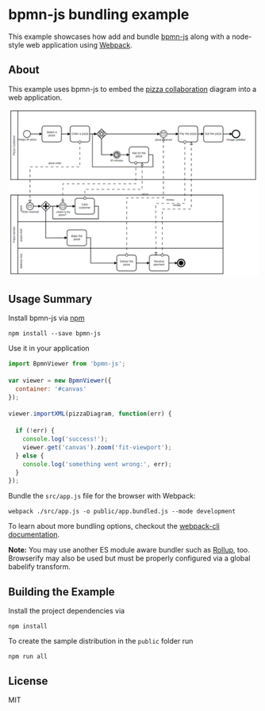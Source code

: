 # bpmn-js bundling example

This example showcases how add and bundle [bpmn-js](https://github.com/bpmn-io/bpmn-js)
along with a node-style web application using [Webpack](https://webpack.js.org).


## About

This example uses bpmn-js to embed the [pizza collaboration](http://demo.bpmn.io/s/pizza-collaboration) diagram into a web application.

![example screenshot](./resources/screenshot.png "Screenshot of the example application")


## Usage Summary

Install bpmn-js via [npm](http://npmjs.org)

```
npm install --save bpmn-js
```

Use it in your application

```javascript
import BpmnViewer from 'bpmn-js';

var viewer = new BpmnViewer({
  container: '#canvas'
});

viewer.importXML(pizzaDiagram, function(err) {

  if (!err) {
    console.log('success!');
    viewer.get('canvas').zoom('fit-viewport');
  } else {
    console.log('something went wrong:', err);
  }
});
```

Bundle the `src/app.js` file for the browser with Webpack:

```
webpack ./src/app.js -o public/app.bundled.js --mode development
```

To learn about more bundling options, checkout the [webpack-cli documentation](https://webpack.js.org/api/cli/).

__Note:__ You may use another ES module aware bundler such as [Rollup](https://rollupjs.org), too.
Browserify may also be used but must be properly configured via a global babelify transform.


## Building the Example

Install the project dependencies via

```
npm install
```

To create the sample distribution in the `public` folder run

```
npm run all
```


## License

MIT